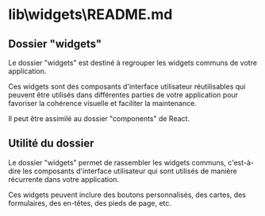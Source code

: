 # lib\widgets\README.md

## Dossier "widgets"
Le dossier "widgets" est destiné à regrouper les widgets communs de votre application.

Ces widgets sont des composants d'interface utilisateur réutilisables qui peuvent être utilisés dans différentes parties de votre application pour favoriser la cohérence visuelle et faciliter la maintenance.

Il peut être assimilé au dossier "components" de React.

## Utilité du dossier
Le dossier "widgets" permet de rassembler les widgets communs, c'est-à-dire les composants d'interface utilisateur qui sont utilisés de manière récurrente dans votre application.

Ces widgets peuvent inclure des boutons personnalisés, des cartes, des formulaires, des en-têtes, des pieds de page, etc.